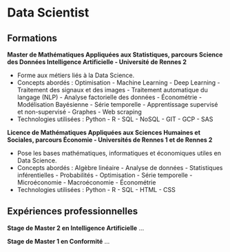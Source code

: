# Data Scientist

## Formations

**Master de Mathématiques Appliquées aux Statistiques, parcours Science des Données Intelligence Artificielle - Université de Rennes 2**
- Forme aux métiers liés à la Data Science.
- Concepts abordés : Optimisation - Machine Learning - Deep Learning - Traitement des signaux et des images - Traitement automatique du langage (NLP) - Analyse factorielle des données - Économétrie - Modélisation Bayésienne - Série temporelle - Apprentissage supervisé et non-supervisé - Graphes - Web scraping
- Technologies utilisées : Python - R - SQL - NoSQL - GIT - GCP - SAS

**Licence de Mathématiques Appliquées aux Sciences Humaines et Sociales, parcours Économie - Universités de Rennes 1 et de Rennes 2**
- Pose les bases mathématiques, informatiques et économiques utiles en Data Science.
- Concepts abordés : Algèbre linéaire - Analyse de données - Statistiques inférentielles - Probabilités - Optimisation - Série temporelle - Microéconomie - Macroéconomie - Économétrie
- Technologies utilisées : Python - R - SQL - HTML - CSS

## Expériences professionnelles

**Stage de Master 2 en Intelligence Artificielle**
...

**Stage de Master 1 en Conformité**
...

